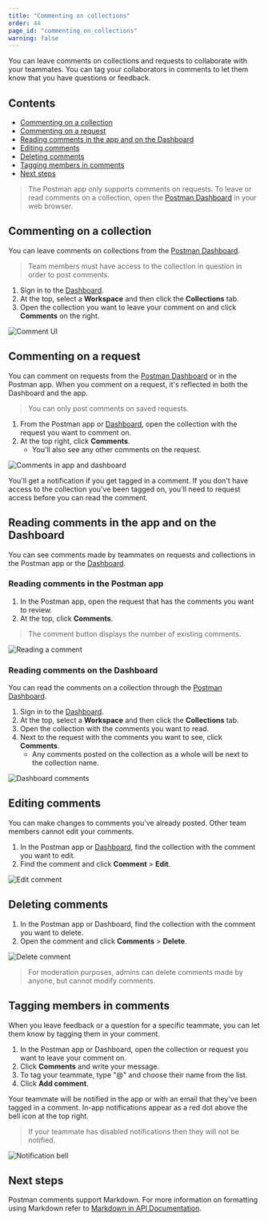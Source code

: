 ```yaml
---
title: "Commenting on collections"
order: 44
page_id: "commenting_on_collections"
warning: false
---
```


You can leave comments on collections and requests to collaborate with your teammates. You can tag your collaborators in comments to let them know that you have questions or feedback.

## Contents

* [Commenting on a collection](#commenting-on-a-collection)
* [Commenting on a request](#commenting-on-a-request)
* [Reading comments in the app and on the Dashboard](#reading-comments-in-the-app-and-on-the-dashboard)
* [Editing comments](#editing-comments)
* [Deleting comments](#deleting-comments)
* [Tagging members in comments](#tagging-members-in-comments)
* [Next steps](#next-steps)

> The Postman app only supports comments on requests. To leave or read comments on a collection, open the [Postman Dashboard](https://app.getpostman.com) in your web browser.

## Commenting on a collection

You can leave comments on collections from the [Postman Dashboard](https://app.getpostman.com).

> Team members must have access to the collection in question in order to post comments.

1. Sign in to the [Dashboard](https://app.getpostman.com).
2. At the top, select a **Workspace** and then click the **Collections** tab.
3. Open the collection you want to leave your comment on and click **Comments** on the right.

![Comment UI](https://assets.postman.com/postman-docs/Commenting+on+collections.jpg)

## Commenting on a request

You can comment on requests from the [Postman Dashboard](https://app.getpostman.com) or in the Postman app. When you comment on a request, it's reflected in both the Dashboard and the app.

> You can only post comments on saved requests.

1. From the Postman app or [Dashboard](https://app.getpostman.com), open the collection with the request you want to comment on.
2. At the top right, click **Comments**.
   * You'll also see any other comments on the request.

![Comments in app and dashboard](https://assets.postman.com/postman-docs/Comment+on+app+and+dashboard.gif)

You'll get a notification if you get tagged in a comment. If you don't have access to the collection you've been tagged on, you'll need to request access before you can read the comment.

## Reading comments in the app and on the Dashboard

You can see comments made by teammates on requests and collections in the Postman app or the [Dashboard](https://app.getpostman.com).

### Reading comments in the Postman app

1. In the Postman app, open the request that has the comments you want to review.
2. At the top, click **Comments**.

> The comment button displays the number of existing comments.

![Reading a comment](https://assets.postman.com/postman-docs/In-app+comments+.jpg)

### Reading comments on the Dashboard

You can read the comments on a collection through the [Postman Dashboard](https://app.getpostman.com).

1. Sign in to the [Dashboard](https://app.getpostman.com).
2. At the top, select a **Workspace** and then click the **Collections** tab.
3. Open the collection with the comments you want to read.
4. Next to the request with the comments you want to see, click **Comments**.
   * Any comments posted on the collection as a whole will be next to the collection name.

![Dashboard comments](https://assets.postman.com/postman-docs/Read+comment+on+Postman+Dashboard.gif)

## Editing comments

You can make changes to comments you've already posted. Other team members cannot edit your comments.

1. In the Postman app or [Dashboard](https://app.getpostman.com), find the collection with the comment you want to edit.
2. Find the comment and click **Comment** > **Edit**.

![Edit comment](https://assets.postman.com/postman-docs/Edit+comments+in+Postman.jpg)

## Deleting comments

1. In the Postman app or Dashboard, find the collection with the comment you want to delete.
2. Open the comment and click **Comments** > **Delete**.

![Delete comment](https://assets.postman.com/postman-docs/Deleting+comments+in+Postman.jpg)

> For moderation purposes, admins can delete comments made by anyone, but cannot modify comments.

## Tagging members in comments

When you leave feedback or a question for a specific teammate, you can let them know by tagging them in your comment.

1. In the Postman app or Dashboard, open the collection or request you want to leave your comment on.
2. Click **Comments** and write your message.
3. To tag your teammate, type "@" and choose their name from the list.
4. Click **Add comment**.

Your teammate will be notified in the app or with an email that they've been tagged in a comment. In-app notifications appear as a red dot above the bell icon at the top right.

>If your teammate has disabled notifications then they will not be notified.

![Notification bell](https://assets.postman.com/postman-docs/Postman+app+notifications+.jpg)

## Next steps

Postman comments support Markdown. For more information on formatting using Markdown refer to [Markdown in API Documentation](https://documenter.getpostman.com/view/33232/markdown-in-api-documentation/JsGc?version=latest).
